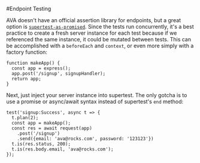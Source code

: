 #Endpoint Testing

AVA doesn't have an official assertion library for endpoints, but a great option is [`supertest-as-promised`](https://github.com/WhoopInc/supertest-as-promised).
Since the tests run concurrently, it's a best practice to create a fresh server instance for each test because if we referenced the same instance, it could be mutated between tests. This can be accomplished with a `beforeEach` and `context`, or even more simply with a factory function:
```
function makeApp() {
  const app = express();
  app.post('/signup', signupHandler);
  return app;
}
```

Next, just inject your server instance into supertest. The only gotcha is to use a promise or async/await syntax instead of supertest's `end` method:
```
test('signup:Success', async t => {
  t.plan(2);
  const app = makeApp();
  const res = await request(app)
    .post('/signup')
    .send({email: 'ava@rocks.com', password: '123123'})
  t.is(res.status, 200);
  t.is(res.body.email, 'ava@rocks.com');
});
```
